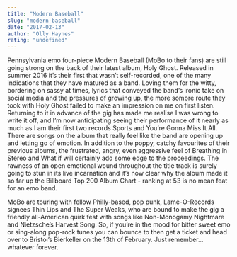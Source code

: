 ```yaml
---
title: "Modern Baseball"
slug: "modern-baseball"
date: "2017-02-13"
author: "Olly Haynes"
rating: "undefined"
---
```


Pennsylvania emo four-piece Modern Baseball (MoBo to their fans) are still going strong on the back of their latest album, Holy Ghost. Released in summer 2016 it’s their first that wasn’t self-recorded, one of the many indications that they have matured as a band. Loving them for the witty, bordering on sassy at times, lyrics that conveyed the band’s ironic take on social media and the pressures of growing up, the more sombre route they took with Holy Ghost failed to make an impression on me on first listen. Returning to it in advance of the gig has made me realise I was wrong to write it off, and I’m now anticipating seeing their performance of it nearly as much as I am their first two records Sports and You’re Gonna Miss It All. There are songs on the album that really feel like the band are opening up and letting go of emotion. In addition to the poppy, catchy favourites of their previous albums, the frustrated, angry, even aggressive feel of Breathing in Stereo and What if will certainly add some edge to the proceedings. The rawness of an open emotional wound throughout the title track is surely going to stun in its live incarnation and it’s now clear why the album made it so far up the Billboard Top 200 Album Chart - ranking at 53 is no mean feat for an emo band.

MoBo are touring with fellow Philly-based, pop punk, Lame-O-Records signees Thin Lips and The Super Weaks, who are bound to make the gig a friendly all-American quirk fest with songs like Non-Monogamy Nightmare and Nietzsche’s Harvest Song. So, if you’re in the mood for bitter sweet emo or sing-along pop-rock tunes you can bounce to then get a ticket and head over to Bristol’s Bierkeller on the 13th of February. Just remember... whatever forever.
